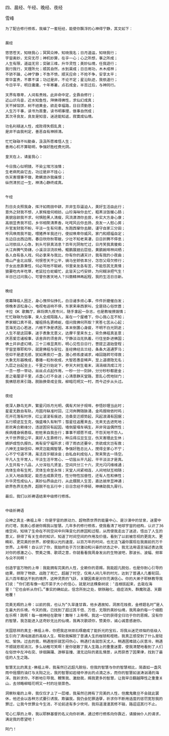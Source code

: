 四、晨经、午经、晚经、夜经

雪峰


    为了配合修行修炼，我编了一套短经，能使你飘浮的心神得宁静，其文如下：


    晨经

    悠悠苍天，知晓我心；冥冥众神，知晓我名；日月道运，知晓我行；
    宇宙奥妙，无穷无尽；神机妙算，在乎一心；心之所想，事之所成；
    人生有限，道运无穷；突破三维，升华灵性；美妙仙境，任我遊行；
    我行我行，天理所允；顺其自然，水到渠成；日日用功，木木成林；
    不骄不躁，心神宁静；不急不愤，顺天应命；不抢不争，安享太平；
    荣华富贵，不慕不谋；功过是非，不论不定；星沿轨迹，我依道行；
    今日平平，明日庸庸，十年寒暑，点石成金，半百过后，与神同行。

    天界有尊卑，人间有贵贱，此非命中定，全靠自修行；
    近山识鸟音，近水知鱼性，拜佛得佛性，求仙幻成真；
    天不掉馅饼，树不结黄金，欲走幸福路，日日须勤恳；
    人生万千事，读书为首重，读书明事理，做事自然成；
    其次寻良友，良友是知音，迷途能知返，寂寞成仙境。

    功名利禄迷人性，成败得失假乱真；
    是非不由我判定，善恶自有神辨清。

    忙忙碌碌不叫勤奋，汲汲所愿难悟人生；
    善用心机不算聪明，争强好胜枉费光阴。

    皇天在上，请鉴我心：

    今日我心似明镜，不染尘埃污浊情；
    生老病死由它去，功过是非不挂心；
    伤天害理事不做，欺瞒诡诈我痛恨；
    纵然清贫过一生，神清心静终成真。


    午经

    烈日炎炎照我身，挥汗如雨田中耕，并非生存逼迫人，美好生活由此行；
    意外之财我不想，人家辉煌何相妨，山珍海味你去忙，粗茶淡饭暖心肠；
    美貌容颜我不求，何惧脸黑人清瘦，风流潇洒你去尝，朴实大方身心康；
    高朋显贵我不招，乡邻相聚清茶香，叱咤风云你去扬，良友一人慰心房；
    升官发财我不盼，平淡一生有何患，东跑西窜你去颠，谨守自家三分田；
    呼风唤雨我不能，喂猪养羊我还行，使奴唤卑你威风，家门和顺福自定；
    东边日出西边雨，春日欣欣秋零敝，少壮不知老来凄，日日折腾不停息；
    山河依旧人心急，到头可获真消息？百年光阴匆忙过，日月笑我真傻痴；
    大江奔腾气势礴，小溪淙淙流欢畅，鲲鹏展翅云层低，黄鹂婉啼林间栖；
    各人自有各人戏，何必拿来与我比，你有你的通天计，我有我的小夜曲；
    南山产金北出银，何恨苍天不公平，骑马坐轿依本分，怎怨父母欠修行；
    子女出息靠秉性，何必骂他不聪颖，邻里亲友各有苦，不能怨其无真情；
    狼要吃肉羊吃草，老鼠拉仓蛇蝎忙，此皆天公巧安排，为何糊涂把气生！
    半日已过问我心，可曾伤害天地人？抖擞精神再起程，我的生活日日新。


    晚经

    夜幕降临人困乏，身心憔悴似挣扎，白日诸多烦心事，件件折磨催白发；
    傍晚本该松身心，电视电话响不停，东家来串西家叫，全是挠心俗世嚣；
    卡拉 OK 歌舞厅，麻将牌九夜市兴，随手拿起一杂志，也是教唆撩拨情；
    忙忙碌碌为俗事，亲人全成陌路人，虽在一个屋檐下，你心我心互不知；
    养家糊口真不易，耀祖扬名更崎岖，借问我佛何所取？笑答七苦从心起；
    苦海无边心若迷，六根不净是诱因，本末倒置心身疲，不明不白光阴逝；
    人生不是这回事，迷于表象无意义，达摩千里来东土，背负佛祖真圣意；
    厌恶爱恋诸般事，该舍弃的须舍弃，宁静淡泊无执着，行住坐卧进佛国；
    佛土并非虚幻境，三十三维显真形，明心见性日日行，菩提正道始登程；
    宇宙至尊耶和华，就是佛祖与安拉，圣经佛经古兰经，条条大道通罗马；
    信仰不是虚无感，犹如黑夜灯一盏，潜心修炼虔诚求，峰回路转可得救；
    大象无形器晚成，春播一粒秋收成，大智若愚音稀声，至上道德隐无名；
    九层之台起垒土，千里之行始足下，参天大树生毫末，涓涓细流成江河；
    一念一想一举动，丝丝点点起作用，一秒一分一刻钟，分分秒秒都是金；
    差之毫厘谬千里，点盏心灯不会迷；心清意静天堂路，意乱心慌地狱门；
    我佛慈悲来引路，脱胎换骨成全我，柳暗花明又一村，而今迈步从头过。


    夜经

    夜深人静鸟无声，繁星闪烁月光明，偶有犬吠子规啼，参悟妙理当此时；
    星星无数自有轨，月圆月缺准时回，江河奔腾随脉涌，金鸡报晓依时鸣；
    花开花落有时序，红尘滚滚有痕迹，沧桑变迁顺势起，风起浪涌有因据；
    五行顺逆互生克，强盛难久有制节；彗星往返雁来去，无来无去进死地；
    悲欢离合赖缘分，违逆困穷有起因，墙倒屋塌车祸生，并非背运偶然性；
    疾病缠身祸患临，桩桩来自我丑行；事事不顺愿不成，不怨天地不怨人。
    大千世界很公平，美好人生靠修行，种瓜得瓜豆生豆，伤天害理此生休；
    嫉妒成性仇报仇，焉有安宁福所求；得了雨衣还要伞，贪欲成灾岂有救；
    六神无主缺信仰，神灵岂能赐智慧，争强好胜总比人，搅得全家心不宁；
    心不宁兮道不清，虽活百岁糊涂虫；自私自利成俗人，聚来聚去一场空。
    平凡人生平常人，平淡生活平常心，一切皆从平凡起，平平淡淡才是真。
    人生共有十八品，人分浑俗凡贤圣，空间共分三十六，灵光闪闪维维通；
    肉体生命有生死，灵体生命至永恒；天堂人间紧相连，人间地狱互相随；
    上天入地由我定，能否去成靠灵性，性分物性加兽性，还有人性和佛性；
    升华灵性成仙人，美妙仙界由此行，从此摆脱人生苦，直达彼岸显神通；
    欲界色界无色界，超脱不在五行中；日日念经不停顿，神佛助我九霄行。

    最后，我们以祈祷语结束中级修行修炼。


    中级祈祷语

    众神之真主-佛祖上帝：你是宇宙的原动力、超物质世界的能量中心、是沙漠中的甘泉，迷雾中的灯塔，我衷心感谢你赐我以智慧。几年多的修行修炼，使我看清了地球宇宙的结构，认识了36维空间，知晓了生命在不同空间中升降变化的原因和过程，从而使我走出了迷途，悟出了人生的意义，获得了有关生命的知识，知道了时间空间的作用及价值，看到了以前被忽视的更庞大、更精彩、更完美的世界，即使我以光的速度，以百万年的时间，也无法飞遍你展现在我面前的万千世界。上帝啊！自认识了你，我始终处于万分激动和兴奋的状态之中，我无法用语言描述表达我对你的感激之心、赞美之情、歌颂之意，你就看看我周身发出的生物波吧，那波长、波幅、频率与众不同啊！

    创造宇宙万物的上帝：我能拥有完美的人性，全赖你的恩赐，我能超凡脱俗，也是你耐心引导的结果，排除了物欲、战胜了死亡、超越了时空，仅用人间几年的时光，达到了普通人几番轮回，五六百年都达不到的境界，这种灵质的飞跃，关键因素是对你充满信心。你的大弟子耶稣教导我们说：“你们若有像一粒芥菜子大小的信心，就是对这棵桑树说：‘连根拔起来，去栽在海里！’它也会听从你们。”事实的确如此，信念所到之处，钢铁融化、癌症消失、群魔败退、天翻地覆！

    完美无暇的上帝：以前的我，也认为“久旱逢甘霖，他乡遇故知，洞房花烛夜，金榜题名时”是人生最大的乐境，今天的我，已找到了超过其千倍、万倍，无限的美妙仙境，我周身的每一个细胞在乐啊！跳啊！每一根神经在歌呀！舞呀！上帝啊，我这一切的获得全归功于你的恩赐，没有你的智慧，我怎能进入这奇妙无比的仙境，我再次歌颂你，赞美你，诚心诚意感谢你。

    天国慈祥的真主-佛祖上帝，你把我这块顽石琢磨成了能折光的宝石，将我从迷茫烦恼的低级人生引向了清纯逍遥的高级人生，帮助我解脱了普通人生的枷锁和桎梏，我真正感受到了什么是轻松、愉快。过去的我，稍遇挫折就苦闷伤心，稍遇打击就怨天尤人，稍遇困难就心灰意冷，稍遇不顺就悲观消沉，多么幼稚可笑啊！是你驱散了我人生路上的重重迷雾，使我清楚地看到了人们在俗世中左冲右突、徘徊踌躇、游移盲撞、漫无边际的紊乱情景，从而获悉了因果律，找到了最佳的人生之路。

    智慧无比的真主-佛祖上帝，我虽然已近超凡脱俗，但我的智慧与你的智慧相比，简直如一盏风雨中摇摆的油灯与太阳之比，我的智慧如岩缝中渗出的点滴之水，而你的智慧如波涛汹涌的海洋。我祈求你，不断地引导我、鞭策我、激励我，赐我更多的智慧，让我早日翻越障性之重重关山，去领略柳暗花明又一村的壮丽景色。

    洞察秋毫的上帝，我仅仅才上了一层楼，我虽然已拥有了完美的人性，但魔鬼撒旦不会就此罢休，他还会以各种方式要引诱我、欺骗我，我仍会犯罪造孽，祈求你不断用适度的惩罚宽恕我的罪过，让我今世罪业今生消，不论前途有多少坎坷，我将道漫漫其修不辍，路迢迢其行不止。

    宅心仁厚的上帝，我以耶稣基督的名义向你祈祷，通过修行修炼向你靠近，请接纳仆人的请求，满足我的愿望吧！

    阿门！



